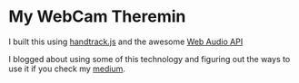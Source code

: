 # My WebCam Theremin

I built this using [handtrack.js](https://victordibia.github.io/handtrack.js/#/) and the awesome [Web Audio API](https://developer.mozilla.org/en-US/docs/Web/API/Web_Audio_API)




I blogged about using some of this technology and figuring out the ways to use it if you check my [medium](https://medium.com/@larry.sassainsworth).
